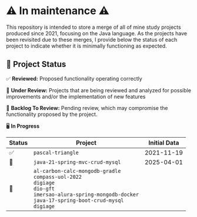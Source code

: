 # ⚠️ In maintenance ⚠️

This repository is intended to store a merge of all of mine study projects produced since 2021, focusing on the Java language. As the projects have been revisited due to these merges, I provide below the status of each project to indicate whether it is minimally functioning as expected. 

## 📂 Project Status

✅ **Reviewed:** Proposed functionality operating correctly

🔄 **Under Review:** Projects that are being reviewed and analyzed for possible improvements and/or the implementation of new features  

📌 **Backlog To Review:** Pending review, which may compromise the functionality proposed by the project.

🖥️ **In Progress**

| Status  | Project           | Initial Data | 
|---------|-------------------|--------------|
| ✅      | `pascal-triangle` | 2021-11-19   | 
| 🔄 | `java-21-spring-mvc-crud-mysql` | 2025-04-01 | 
| 📌 | `al-carbon-calc-mongodb-gradle`<br>`compass-uol-2022`<br>`digiage`<br>`dio-gft`<br>`imersao-alura-spring-mongodb-docker`<br>`java-17-spring-boot-crud-mysql`<br>`digiage`| | 
